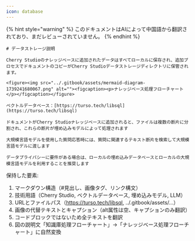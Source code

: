 ```yaml
---
icon: database
---
```


{% hint style="warning" %}
このドキュメントはAIによって中国語から翻訳されており、まだレビューされていません。
{% endhint %}

```
# データストレージ説明

Cherry Studioのナレッジベースに追加されたデータはすべてローカルに保存され、追加プロセスでドキュメントのコピーがCherry Studioデータストレージディレクトリに保管されます。

<figure><img src="../.gitbook/assets/mermaid-diagram-1739241680067.png" alt=""><figcaption><p>ナレッジベース処理フローチャート</p></figcaption></figure>

ベクトルデータベース：[https://turso.tech/libsql](https://turso.tech/libsql)

ドキュメントがCherry Studioナレッジベースに追加されると、ファイルは複数の断片に分割され、これらの断片が埋め込みモデルによって処理されます

大規模言語モデルを使用した質問応答時には、質問に関連するテキスト断片を検索して大規模言語モデルに渡します

データプライバシーに要件がある場合は、ローカルの埋め込みデータベースとローカルの大規模言語モデルを利用することを推奨します
```

保持した要素:
1. マークダウン構造（#見出し、画像タグ、リンク構文）
2. 技術用語（Cherry Studio, ベクトルデータベース, 埋め込みモデル, LLM）
3. URLとファイルパス（https://turso.tech/libsql, ../.gitbook/assets/...）
4. 画像の代替テキストとキャプション（alt属性は空、キャプションのみ翻訳）
5. コードブロックではないため全テキストを翻訳
6. 図の説明文「知識庫処理フローチャート」→「ナレッジベース処理フローチャート」に自然変換
